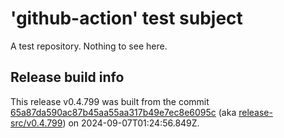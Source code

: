# 'github-action' test subject

A test repository. Nothing to see here.


## Release build info

This release v0.4.799 was built from the commit [65a87da590ac87b45aa55aa317b49e7ec8e6095c](https://github.com/kattecon/gh-release-test-ga/tree/65a87da590ac87b45aa55aa317b49e7ec8e6095c) (aka [release-src/v0.4.799](https://github.com/kattecon/gh-release-test-ga/tree/release-src/v0.4.799)) on 2024-09-07T01:24:56.849Z.
        